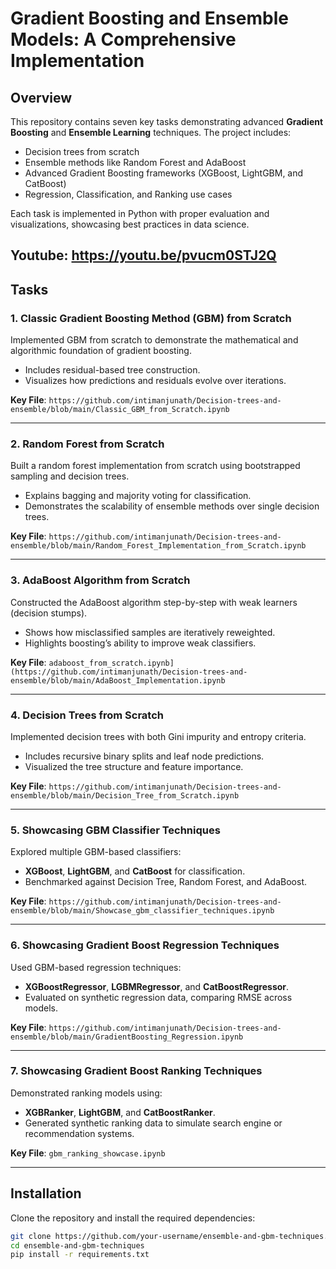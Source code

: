 # Gradient Boosting and Ensemble Models: A Comprehensive Implementation

## Overview
This repository contains seven key tasks demonstrating advanced **Gradient Boosting** and **Ensemble Learning** techniques. The project includes:
- Decision trees from scratch
- Ensemble methods like Random Forest and AdaBoost
- Advanced Gradient Boosting frameworks (XGBoost, LightGBM, and CatBoost)
- Regression, Classification, and Ranking use cases

Each task is implemented in Python with proper evaluation and visualizations, showcasing best practices in data science.

Youtube: https://youtu.be/pvucm0STJ2Q 
---

## Tasks

### 1. **Classic Gradient Boosting Method (GBM) from Scratch**
Implemented GBM from scratch to demonstrate the mathematical and algorithmic foundation of gradient boosting. 
- Includes residual-based tree construction.
- Visualizes how predictions and residuals evolve over iterations.

**Key File**: `https://github.com/intimanjunath/Decision-trees-and-ensemble/blob/main/Classic_GBM_from_Scratch.ipynb`

---

### 2. **Random Forest from Scratch**
Built a random forest implementation from scratch using bootstrapped sampling and decision trees.
- Explains bagging and majority voting for classification.
- Demonstrates the scalability of ensemble methods over single decision trees.

**Key File**: `https://github.com/intimanjunath/Decision-trees-and-ensemble/blob/main/Random_Forest_Implementation_from_Scratch.ipynb`

---

### 3. **AdaBoost Algorithm from Scratch**
Constructed the AdaBoost algorithm step-by-step with weak learners (decision stumps).
- Shows how misclassified samples are iteratively reweighted.
- Highlights boosting’s ability to improve weak classifiers.

**Key File**: `adaboost_from_scratch.ipynb](https://github.com/intimanjunath/Decision-trees-and-ensemble/blob/main/AdaBoost_Implementation.ipynb`

---

### 4. **Decision Trees from Scratch**
Implemented decision trees with both Gini impurity and entropy criteria.
- Includes recursive binary splits and leaf node predictions.
- Visualized the tree structure and feature importance.

**Key File**: `https://github.com/intimanjunath/Decision-trees-and-ensemble/blob/main/Decision_Tree_from_Scratch.ipynb`

---

### 5. **Showcasing GBM Classifier Techniques**
Explored multiple GBM-based classifiers:
- **XGBoost**, **LightGBM**, and **CatBoost** for classification.
- Benchmarked against Decision Tree, Random Forest, and AdaBoost.

**Key File**: `https://github.com/intimanjunath/Decision-trees-and-ensemble/blob/main/Showcase_gbm_classifier_techniques.ipynb`

---

### 6. **Showcasing Gradient Boost Regression Techniques**
Used GBM-based regression techniques:
- **XGBoostRegressor**, **LGBMRegressor**, and **CatBoostRegressor**.
- Evaluated on synthetic regression data, comparing RMSE across models.

**Key File**: `https://github.com/intimanjunath/Decision-trees-and-ensemble/blob/main/GradientBoosting_Regression.ipynb`

---

### 7. **Showcasing Gradient Boost Ranking Techniques**
Demonstrated ranking models using:
- **XGBRanker**, **LightGBM**, and **CatBoostRanker**.
- Generated synthetic ranking data to simulate search engine or recommendation systems.

**Key File**: `gbm_ranking_showcase.ipynb`

---

## Installation
Clone the repository and install the required dependencies:
```bash
git clone https://github.com/your-username/ensemble-and-gbm-techniques.git
cd ensemble-and-gbm-techniques
pip install -r requirements.txt

